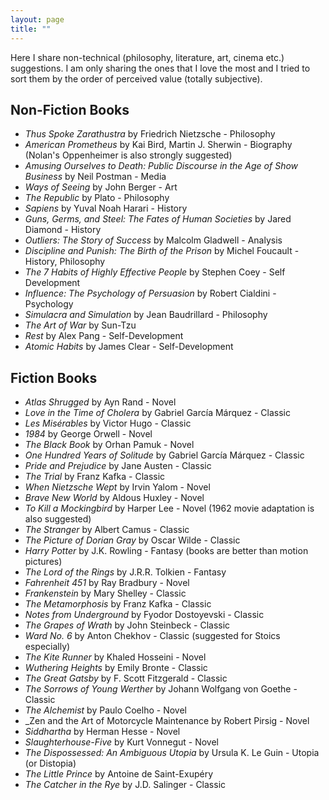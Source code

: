 ```yaml
---
layout: page
title: ""
---
```


Here I share non-technical (philosophy, literature, art, cinema etc.) suggestions. I am only sharing the ones that I love the most and I tried to sort them by the order of perceived value (totally subjective). 
## Non-Fiction Books
* _Thus Spoke Zarathustra_ by Friedrich Nietzsche - Philosophy
* _American Prometheus_ by Kai Bird, Martin J. Sherwin - Biography (Nolan's Oppenheimer is also strongly suggested)
* _Amusing Ourselves to Death: Public Discourse in the Age of Show Business_ by Neil Postman - Media
* _Ways of Seeing_ by John Berger - Art
* _The Republic_ by Plato - Philosophy
* _Sapiens_ by Yuval Noah Harari - History
* _Guns, Germs, and Steel: The Fates of Human Societies_ by Jared Diamond - History
* _Outliers: The Story of Success_ by Malcolm Gladwell - Analysis
* _Discipline and Punish: The Birth of the Prison_ by Michel Foucault - History, Philosophy
* _The 7 Habits of Highly Effective People_ by Stephen Coey - Self Development
* _Influence: The Psychology of Persuasion_ by Robert Cialdini - Psychology
* _Simulacra and Simulation_ by Jean Baudrillard - Philosophy
* _The Art of War_ by Sun-Tzu
* _Rest_ by Alex Pang - Self-Development
* _Atomic Habits_ by James Clear - Self-Development
  
## Fiction Books
* _Atlas Shrugged_ by Ayn Rand - Novel
* _Love in the Time of Cholera_ by Gabriel García Márquez - Classic
* _Les Misérables_ by Victor Hugo - Classic
* _1984_ by George Orwell - Novel
* _The Black Book_ by Orhan Pamuk - Novel
* _One Hundred Years of Solitude_ by Gabriel García Márquez - Classic
* _Pride and Prejudice_ by Jane Austen - Classic
* _The Trial_ by Franz Kafka - Classic
* _When Nietzsche Wept_ by Irvin Yalom - Novel
* _Brave New World_ by Aldous Huxley - Novel
* _To Kill a Mockingbird_ by Harper Lee - Novel (1962 movie adaptation is also suggested) 
* _The Stranger_ by Albert Camus - Classic
* _The Picture of Dorian Gray_ by Oscar Wilde - Classic
* _Harry Potter_ by J.K. Rowling - Fantasy (books are better than motion pictures)
* _The Lord of the Rings_ by J.R.R. Tolkien - Fantasy
* _Fahrenheit 451_ by Ray Bradbury - Novel
* _Frankenstein_ by Mary Shelley - Classic
* _The Metamorphosis_ by Franz Kafka - Classic
* _Notes from Underground_ by Fyodor Dostoyevski - Classic
* _The Grapes of Wrath_ by John Steinbeck - Classic
* _Ward No. 6_ by Anton Chekhov - Classic (suggested for Stoics especially)
* _The Kite Runner_ by Khaled Hosseini - Novel
* _Wuthering Heights_ by Emily Bronte - Classic
* _The Great Gatsby_ by F. Scott Fitzgerald - Classic
* _The Sorrows of Young Werther_ by Johann Wolfgang von Goethe - Classic
* _The Alchemist_ by Paulo Coelho - Novel
* _Zen and the Art of Motorcycle Maintenance by Robert Pirsig - Novel
* _Siddhartha_ by Herman Hesse - Novel
* _Slaughterhouse-Five_ by Kurt Vonnegut - Novel
* _The Dispossessed: An Ambiguous Utopia_ by Ursula K. Le Guin - Utopia (or Distopia)
* _The Little Prince_ by Antoine de Saint-Exupéry
* _The Catcher in the Rye_ by J.D. Salinger - Classic
